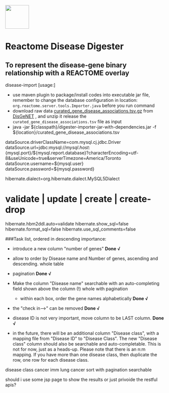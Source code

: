 [<img src=https://user-images.githubusercontent.com/6883670/31999264-976dfb86-b98a-11e7-9432-0316345a72ea.png height=75 />](https://reactome.org)

# Reactome Disease Digester
To represent the disease-gene binary relationship with a REACTOME overlay           
---

disease-import [usage:]
- use maven plugin to package/install codes into executable jar file, remember to change the database configuration in location: `org.reactome.server.tools.Importer.java` before you run command
- download raw data [curated_gene_disease_associations.tsv.gz](http://www.disgenet.org/static/disgenet_ap1/files/downloads/curated_gene_disease_associations.tsv.gz) from [DisGeNET](http://www.disgenet.org) , and unzip it release the `curated_gene_disease_associations.tsv` file as input          
- java -jar ${classpath}/digester-importer-jar-with-dependencies.jar -f ${location}/curated_gene_disease_associations.tsv


dataSource.driverClassName=com.mysql.cj.jdbc.Driver
dataSource.url=jdbc:mysql://${mysql.host}:${mysql.port}/${mysql.report.database}?characterEncoding=utf-8&useUnicode=true&serverTimezone=America/Toronto
dataSource.username=${mysql.user}
dataSource.password=${mysql.password}

hibernate.dialect=org.hibernate.dialect.MySQL5Dialect
# validate | update | create | create-drop
hibernate.hbm2ddl.auto=validate
hibernate.show_sql=false
hibernate.format_sql=false
hibernate.use_sql_comments=false

###Task list, ordered in descending importance:

- introduce a new column "number of genes"  **Done √**

- allow to order by Disease name and Number of genes, ascending and
descending.  whole table

- pagination **Done √**

- Make the column "Disease name" searchable with an auto-completing field
shown above the column (!) whole with pagination

    - within each box, order the gene names alphabetically **Done √**

- the "check in-->" can be removed **Done √**

- disease ID is not very important, move column to be LAST column. **Done √**


- in the future, there will be an additional column "Disease class", with
a mapping file from "Disease ID" to "Disease Class". The new "Disease
class" column should also be searchable and auto-completable.  This is
not for now, just as a heads-up. Please note that there is an n:m mapping. If you have more than one disease class, then duplicate the row, one row for each disease class. 

disease class 
cancer
imm
lung cancer
sort with pagination searchable

should i use some jsp page to show the results or just privoide the restful apis?